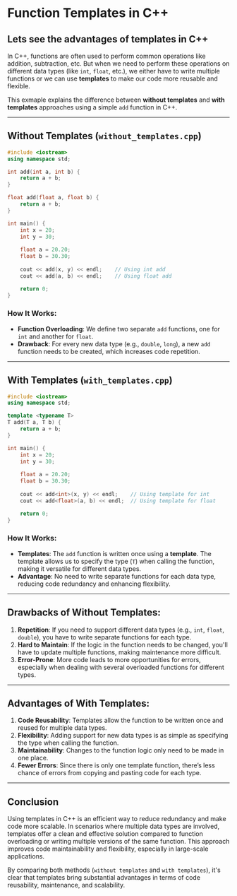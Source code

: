 # Function Templates in C++

## Lets see the advantages of templates in C++
In C++, functions are often used to perform common operations like addition, subtraction, etc. But when we need to perform these operations on different data types (like `int`, `float`, etc.), we either have to write multiple functions or we can use **templates** to make our code more reusable and flexible. 

This exmaple explains the difference between **without templates** and **with templates** approaches using a simple `add` function in C++.

---

## Without Templates (`without_templates.cpp`)

```cpp
#include <iostream>
using namespace std;

int add(int a, int b) {
    return a + b;
}

float add(float a, float b) {
    return a + b;
}

int main() {
    int x = 20;
    int y = 30;
    
    float a = 20.20;
    float b = 30.30;
    
    cout << add(x, y) << endl;    // Using int add
    cout << add(a, b) << endl;    // Using float add

    return 0;
}
```

### **How It Works:**
- **Function Overloading**: We define two separate `add` functions, one for `int` and another for `float`. 
- **Drawback**: For every new data type (e.g., `double`, `long`), a new `add` function needs to be created, which increases code repetition.

---

## With Templates (`with_templates.cpp`)

```cpp
#include <iostream>
using namespace std;

template <typename T>
T add(T a, T b) {
    return a + b;
}

int main() {
    int x = 20;
    int y = 30;
    
    float a = 20.20;
    float b = 30.30;
    
    cout << add<int>(x, y) << endl;    // Using template for int
    cout << add<float>(a, b) << endl;  // Using template for float

    return 0;
}
```

### **How It Works:**
- **Templates**: The `add` function is written once using a **template**. The template allows us to specify the type (`T`) when calling the function, making it versatile for different data types.
- **Advantage**: No need to write separate functions for each data type, reducing code redundancy and enhancing flexibility.

---

## Drawbacks of **Without Templates**:
1. **Repetition**: If you need to support different data types (e.g., `int`, `float`, `double`), you have to write separate functions for each type.
2. **Hard to Maintain**: If the logic in the function needs to be changed, you'll have to update multiple functions, making maintenance more difficult.
3. **Error-Prone**: More code leads to more opportunities for errors, especially when dealing with several overloaded functions for different types.

---

## Advantages of **With Templates**:
1. **Code Reusability**: Templates allow the function to be written once and reused for multiple data types.
2. **Flexibility**: Adding support for new data types is as simple as specifying the type when calling the function.
3. **Maintainability**: Changes to the function logic only need to be made in one place.
4. **Fewer Errors**: Since there is only one template function, there’s less chance of errors from copying and pasting code for each type.

---

## Conclusion
Using templates in C++ is an efficient way to reduce redundancy and make code more scalable. In scenarios where multiple data types are involved, templates offer a clean and effective solution compared to function overloading or writing multiple versions of the same function. This approach improves code maintainability and flexibility, especially in large-scale applications.

By comparing both methods (`without templates` and `with templates`), it's clear that templates bring substantial advantages in terms of code reusability, maintenance, and scalability.